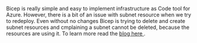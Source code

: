 Bicep is really simple and easy to implement infrastructure as Code tool for Azure. However, there is a bit of an issue with subnet resource when we try to redeploy. Even without no changes Bicep is trying to delete and create subnet resources and cmplaining a subnet cannot be deleted, because the resources are using it. To learn more read the <a href="https://chamindac.blogspot.com/2022/11/resolve-badrequest-message-error-code.html" target="_blank" rel="noopener"><span>blog here</span> </a>.